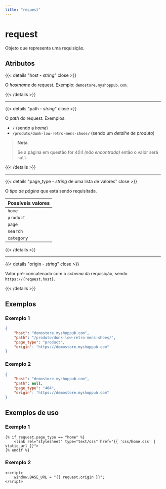 ```yaml
---
title: "request"
---
```


# request

Objeto que representa uma requisição.


## Atributos

{{< details "host - <i>string</i>" close >}}

O *hostname* do request. Exemplo: `demostore.myshoppub.com`.

{{< /details >}}

---

{{< details "path - <i>string</i>" close >}}

O *path* do request. Exemplos:
- `/` (sendo a *home*)
- `/produto/dunk-low-retro-mens-shoes/` (sendo um *detalhe de produto*)

> **Nota**
> 
> Se a página em questão for *404 (não encontrada)* então o valor será `null`.

{{< /details >}}

---

{{< details "page_type - <i>string</i> de uma lista de valores" close >}}

O *tipo de página* que está sendo requisitada.

| Possíveis valores |
| ----------------- |
| `home` |
| `product` |
| `page` |
| `search` |
| `category` |

{{< /details >}}

---

{{< details "origin - <i>string</i>" close >}}

Valor pré-concatenado com o *schema* da requisição, sendo `https://{request.host}`.

{{< /details >}}

## Exemplos

### Exemplo 1

``` json
{
    "host": "demostore.myshoppub.com",
    "path": "/produto/dunk-low-retro-mens-shoes/",
    "page_type": "product",
    "origin": "https://demostore.myshoppub.com"
}
```

### Exemplo 2

``` json
{
    "host": "demostore.myshoppub.com",
    "path": null,
    "page_type": "404",
    "origin": "https://demostore.myshoppub.com"
}
```


## Exemplos de uso

### Exemplo 1

``` jinja
{% if request.page_type == "home" %}
    <link rel="stylesheet" type="text/css" href="{{ 'css/home.css' | static_url }}">
{% endif %}
```

### Exemplo 2

``` jinja
<script>
    window.BASE_URL = "{{ request.origin }}";
</sript>
```